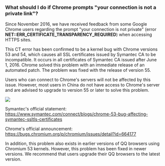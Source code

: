 ### What should I do if Chrome prompts "your connection is not a private link"?
Since November 2016, we have received feedback from some Google Chrome users regarding the prompt "your connection is not private" (error **NET::ERR_CERTIFICATE_TRANSPARENCY_REQUIRED**) when accessing HTTPS sites.

This CT error has been confirmed to be a kernel bug with Chrome versions 53 and 54, which causes all SSL certificates issued by Symantec CA to be incompatible. It occurs in all certificates of Symantec CA issued after June 1, 2016. Chrome solved this problem with an immediate release of an automated patch. The problem was fixed with the release of version 55.

Users who can connect to Chrome's servers will not be affected by this issue. However, most users in China do not have access to Chrome's server and are advised to upgrade to version 55 or later to solve this problem.

![](https://mc.qcloudimg.com/static/img/25a818d9e80a02c2b8b7c90f0e1c93df/1.png)

Symantec's official statement: 	https://www.symantec.com/connect/blogs/chrome-53-bug-affecting-symantec-ssltls-certificates

Chrome's official announcement: https://bugs.chromium.org/p/chromium/issues/detail?id=664177

In addition, this problem also exists in earlier versions of QQ browsers using Chromium 53 kernels. However, this problem has been fixed in newer versions. We recommend that users upgrade their QQ browsers to the latest version.
